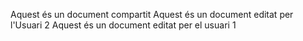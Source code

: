 Aquest és un document compartit
Aquest és un document editat per l'Usuari 2
Aquest és un document editat per el usuari 1
